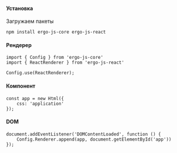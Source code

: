 #### Установка
Загружаем пакеты

    npm install ergo-js-core ergo-js-react

#### Рендерер

    import { Config } from 'ergo-js-core'
    import { ReactRenderer } from 'ergo-js-react'

    Config.use(ReactRenderer);

#### Компонент

    const app = new Html({
        css: 'application'
    });

#### DOM

    document.addEventListener('DOMContentLoaded', function () {
        Config.Renderer.append(app, document.getElementById('app'))
    });